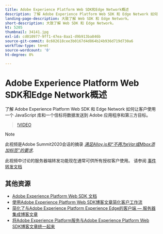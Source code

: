 ```yaml
---
title: Adobe Experience Platform Web SDK和Edge Network概述
description: 了解 Adobe Experience Platform Web SDK 和 Edge Network 如何让客户使用一个 JavaScript 库和一个信标将数据发送到 Adobe 应用程序和第三方目标。
landing-page-description: 大致了解 Web SDK 和 Edge Network。
short-description: 大致了解 Web SDK 和 Edge Network。
kt: 5205
thumbnail: 34141.jpg
exl-id: cd010977-9ff1-47ea-8aa1-d9b913ba846b
source-git-commit: 8c602618cee3b0167d4d864b24b936d719d730a6
workflow-type: tm+mt
source-wordcount: '0'
ht-degree: 0%

---
```


# Adobe Experience Platform Web SDK和Edge Network概述

了解 Adobe Experience Platform Web SDK 和 Edge Network 如何让客户使用一个 JavaScript 库和一个信标将数据发送到 Adobe 应用程序和第三方目标。

>[!VIDEO](https://video.tv.adobe.com/v/34141?quality=12&learn=on)

>[!NOTE]
>
>此视频是Adobe Summit2020会话的摘录 *[满足Alloy.js和“不再为eVar或Mbox添加标签”的要求](https://business.adobe.com/summit/2020/with-alloy-js-never-tag-for-an-evar-or-mbox-again.html)*.
>
>此视频中讨论的服务器端转发功能现在通常可供所有授权客户使用。 请参阅 [事件转发文档](https://experienceleague.adobe.com/docs/experience-platform/tags/event-forwarding/overview.html)

## 其他资源

* [Adobe Experience Platform Web SDK 文档](https://experienceleague.adobe.com/docs/experience-platform/edge/home.html?lang=zh-Hans)
* [使用Adobe Experience Platform Web SDK博客文章简化客户工作流](https://medium.com/adobetech/simplifying-customer-workflows-with-adobe-experience-platform-web-sdk-4e54fe134f4a)
* [简化了与Adobe Experience Platform Experience Edge的客户端 — 服务器集成博客文章](https://medium.com/adobetech/streamlining-client-server-integrations-with-adobe-experience-platform-experience-edge-1caaef887172)
* [将Adobe Experience Platform服务与Adobe Experience Platform Web SDK博客文章统一起来](https://medium.com/adobetech/unify-your-adobe-experience-platform-services-with-adobe-experience-platform-web-sdk-75cf6851a9fc)
